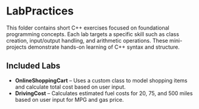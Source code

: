 # LabPractices

This folder contains short C++ exercises focused on foundational programming concepts.  Each lab targets a specific skill such as class creation, input/output handling, and arithmetic operations.  These mini-projects demonstrate hands-on learning of C++ syntax and structure.

## Included Labs

- **OnlineShoppingCart** – Uses a custom class to model shopping items and calculate total cost based on user input.
- **DrivingCost** – Calculates estimated fuel costs for 20, 75, and 500 miles based on user input for MPG and gas price.

